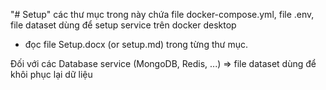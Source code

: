 "# Setup" 
các thư mục trong này chứa file docker-compose.yml, file .env, file dataset dùng để setup service trên docker desktop
- đọc file Setup.docx (or setup.md) trong từng thư mục. 

Đối với các Database service (MongoDB, Redis, ...) => file dataset dùng để khôi phục lại dữ liệu